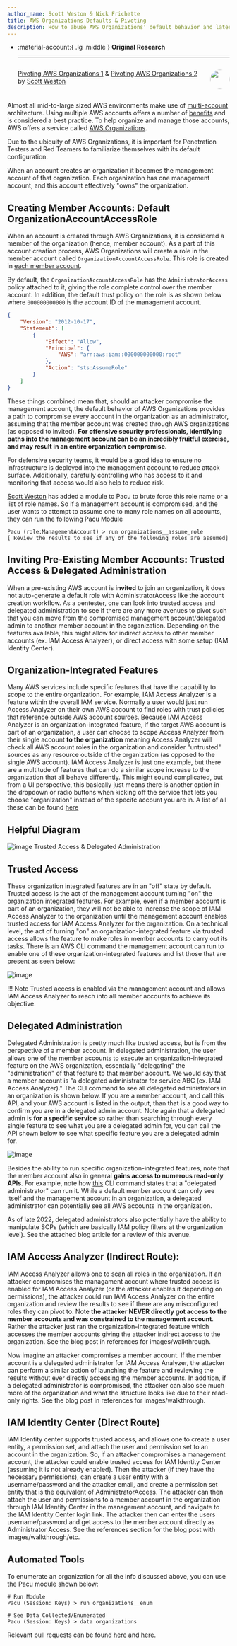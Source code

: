 ```yaml
---
author_name: Scott Weston & Nick Frichette
title: AWS Organizations Defaults & Pivoting
description: How to abuse AWS Organizations' default behavior and lateral movement capabilities.
---
```


<div class="grid cards" markdown>

-   :material-account:{ .lg .middle } __Original Research__

    ---

    <aside style="display:flex">
    <p><a href="https://www.netspi.com/blog/technical/cloud-penetration-testing/pivoting-clouds-aws-organizations-part-1/">Pivoting AWS Organizations 1</a> & <a href="https://www.netspi.com/blog/technical/cloud-penetration-testing/pivoting-clouds-aws-organizations-part-2/">Pivoting AWS Organizations 2</a> by <a href="https://www.linkedin.com/in/webbinroot/">Scott Weston</a></p>
    <p><img src="https://avatars.githubusercontent.com/u/74038921?v=4" style="width:44px;height:44px;margin-left:10px;border-radius:100%;max-width:unset"></img></p>
    </aside>

</div>

Almost all mid-to-large sized AWS environments make use of [multi-account](https://docs.aws.amazon.com/whitepapers/latest/organizing-your-aws-environment/organizing-your-aws-environment.html) architecture. Using multiple AWS accounts offers a number of [benefits](https://docs.aws.amazon.com/whitepapers/latest/organizing-your-aws-environment/benefits-of-using-multiple-aws-accounts.html) and is considered a best practice. To help organize and manage those accounts, AWS offers a service called [AWS Organizations](https://docs.aws.amazon.com/organizations/latest/userguide/orgs_introduction.html).

Due to the ubiquity of AWS Organizations, it is important for Penetration Testers and Red Teamers to familiarize themselves with its default configuration. 

When an account creates an organization it becomes the management account of that organization. Each organization has one management account, and this account effectively "owns" the organization.

## Creating Member Accounts: Default OrganizationAccountAccessRole

When an account is created through AWS Organizations, it is considered a member of the organization (hence, member account). As a part of this account creation process, AWS Organizations will create a role in the member account called `OrganizationAccountAccessRole`. This role is created in [each member account](https://docs.aws.amazon.com/organizations/latest/userguide/orgs_manage_accounts_access.html).

By default, the `OrganizationAccountAccessRole` has the `AdministratorAccess` policy attached to it, giving the role complete control over the member account. In addition, the default trust policy on the role is as shown below where `000000000000` is the account ID of the management account.

```json
{
    "Version": "2012-10-17",
    "Statement": [
        {
            "Effect": "Allow",
            "Principal": {
                "AWS": "arn:aws:iam::000000000000:root"
            },
            "Action": "sts:AssumeRole"
        }
    ]
}
```

These things combined mean that, should an attacker compromise the management account, the default behavior of AWS Organizations provides a path to compromise every account in the organization as an administrator, assuming that the member account was created through AWS organizations (as opposed to invited). **For offensive security professionals, identifying paths into the management account can be an incredibly fruitful exercise, and may result in an entire organization compromise.**

For defensive security teams, it would be a good idea to ensure no infrastructure is deployed into the management account to reduce attack surface. Additionally, carefully controlling who has access to it and monitoring that access would also help to reduce risk.

[Scott Weston](https://www.linkedin.com/in/webbinroot/) has added a module to Pacu to brute force this role name or a list of role names. So if a management account is compromised, and the user wants to attempt to assume one to many role names on all accounts, they can run the following Pacu Module

```
Pacu (role:ManagementAccount) > run organizations__assume_role
[ Review the results to see if any of the following roles are assumed] 
```

## Inviting Pre-Existing Member Accounts: Trusted Access & Delegated Administration

When a pre-existing AWS account is **invited** to join an organization, it does not auto-generate a default role with AdministratorAccess like the account creation workflow. As a pentester, one can look into trusted access and delegated administration to see if there are any more avenues to pivot such that you can move from the compromised management account/delegated admin to another member account in the organization. Depending on the features available, this might allow for indirect access to other member accounts (ex. IAM Access Analyzer), or direct access with some setup (IAM Identity Center).

## Organization-Integrated Features

Many AWS services include specific features that have the capability to scope to the entire organization. For example, IAM Access Analyzer is a feature within the overall IAM service. Normally a user would just run Access Analyzer on their own AWS account to find roles with trust policies that reference outside AWS account sources. Because IAM Access Analyzer is an organization-integrated feature, if the target AWS account is part of an organization, a user can choose to scope Access Analyzer from their single account **to the organization** meaning Access Analyzer will check all AWS account roles in the organization and consider "untrusted" sources as any resource outside of the organization (as opposed to the single AWS account). IAM Access Analyzer is just one example, but there are a multitude of features that can do a similar scope increase to the organization that all behave differently. This might sound complicated, but from a UI perspective, this basically just means there is another option in the dropdown or radio buttons when kicking off the service that lets you choose "organization" instead of the specifc account you are in. A list of all these can be found [here](https://docs.aws.amazon.com/organizations/latest/userguide/orgs_integrate_services_list.html)

## Helpful Diagram

![image](https://github.com/WebbinRoot/hackingthe.cloud/assets/74038921/e5edf877-5175-4d7d-895c-6aa8389c9207)
Trusted Access & Delegated Administration

## Trusted Access

These organization integrated features are in an "off" state by default. Trusted access is the act of the management account turning "on" the organization integrated features. For example, even if a member account is part of an organization, they will not be able to increase the scope of IAM Access Analyzer to the organization until the management account enables trusted access for IAM Access Analyzer for the organization. On a technical level, the act of turning "on" an organization-integrated feature via trusted access allows the feature to make roles in member accounts to carry out its tasks. There is an AWS CLI command the management account can run to enable one of these organization-integrated features and list those that are present as seen below:

![image](https://github.com/WebbinRoot/hackingthe.cloud/assets/74038921/66525d6d-a365-4603-ac9e-04124ff7ebfb)

!!! Note 
    Trusted access is enabled via the management account and allows IAM Access Analyzer to reach into all member accounts to achieve its objective.

## Delegated Administration

Delegated Administration is pretty much like trusted access, but is from the perspective of a member account. In delegated administration, the user allows one of the member accounts to execute an organization-integrated feature on the AWS organization, essentially "delegating" the "administration" of that feature to that member account. We would say that a member account is "a delegated administrator for service ABC (ex. IAM Access Analyzer)." The CLI command to see all delegated administrators in an organization is shown below. If you are a member account, and call this API, and your AWS account is listed in the output, than that is a good way to confirm you are in a delegated admin account. Note again that a delegated admin is **for a specific service** so rather than searching through every single feature to see what you are a delegated admin for, you can call the API shown below to see what specific feature you are a delegated admin for.

![image](https://github.com/WebbinRoot/hackingthe.cloud/assets/74038921/3deec4a3-363a-48c0-a075-432d078f68a7)

Besides the ability to run specific organization-integrated features, note that the member account also in general **gains access to numerous read-only APIs**. For example, note how [this](https://docs.aws.amazon.com/cli/latest/reference/organizations/list-accounts.html) CLI command states that a "delegated administrator" can run it. While a default member account can only see itself and the management account in an organization, a delegated administrator can potentially see all AWS accounts in the organization. 

As of late 2022, delegated administrators also potentially have the ability to manipulate SCPs (which are basically IAM policy filters at the organization level). See the attached blog article for a review of this avenue.

## IAM Access Analyzer (Indirect Route):

IAM Access Analyzer allows one to scan all roles in the organization. If an attacker compromises the managament account where trusted access is enabled for IAM Access Analyzer (or the attacker enables it depending on permissions), the attacker could run IAM Access Analyzer on the entire organization and review the results to see if there are any misconfigured roles they can pivot to. Note **the attacker NEVER directly got access to the member accounts and was constrained to the management account**. Rather the attacker just ran the organization-integrated feature which accesses the member accounts giving the attacker indirect access to the organization. See the blog post in references for images/walkthrough.

Now imagine an attacker compromises a member account. If the member account is a delegated administrator for IAM Access Analyzer, the attacker can perform a similar action of launching the feature and reviewing the results without ever directly accessing the member accounts. In addition, if a delegated administrator is compromised, the attacker can also see much more of the organization and what the structure looks like due to their read-only rights. See the blog post in references for images/walkthrough.

## IAM Identity Center (Direct Route)

IAM Identity center supports trusted access, and allows one to create a user entity, a permission set, and attach the user and permission set to an account in the organization. So, if an attacker compromises a management account, the attacker could enable trusted access for IAM Identity Center (assuming it is not already enabled). Then the attacker (if they have the necessary permissions), can create a user entity with a username/password and the attacker email, and create a permission set entity that is the equivalent of AdministratorAccess. The attacker can then attach the user and permissions to a member account in the organization through IAM Identity Center in the management account, and navigate to the IAM Identity Center login link. The attacker then can enter the users username/password and get access to the member account directly as Administrator Access. See the references section for the blog post with images/walkthrough/etc. 

## Automated Tools

To enumerate an organization for all the info discussed above, you can use the Pacu module shown below:

```
# Run Module
Pacu (Session: Keys) > run organizations__enum

# See Data Collected/Enumerated
Pacu (Session: Keys) > data organizations
```

Relevant pull requests can be found [here](https://github.com/RhinoSecurityLabs/pacu/pull/326) and [here](https://github.com/RhinoSecurityLabs/pacu/pull/335).
